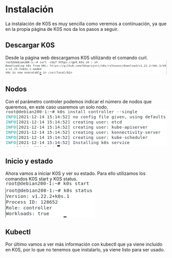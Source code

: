 # Instalación  

La instalación de K0S es muy sencilla como veremos a continuación, ya que en la propia página de K0S nos da los pasos a seguir.  

## Descargar K0S  
Desde la página web descargamos K0S utilizando el comando curl.  
![a](https://github.com/anamontejo95/Instalaci-n-K0S-en-remoto/blob/main/imagenes/Captura1.PNG)  

## Nodos  
Con el parámetro controler podemos indicar el número de nodos que queremos, en este caso usaremos un solo nodo.  
![a](https://github.com/anamontejo95/Instalaci-n-K0S-en-remoto/blob/main/imagenes/Captura2.PNG)  

## Inicio y estado  
Ahora vamos a iniciar K0S y ver su estado. Para ello utilizamos los comandos K0S start y K0S status.  
![a](https://github.com/anamontejo95/Instalaci-n-K0S-en-remoto/blob/main/imagenes/Captura3.PNG)  
![a](https://github.com/anamontejo95/Instalaci-n-K0S-en-remoto/blob/main/imagenes/Captura4.PNG)  

## Kubectl  
Por último vamos a ver más información con kubectl que ya viene incluido en K0S, por lo que no tenemos que instalarlo, ya viene listo para ser usado.  
